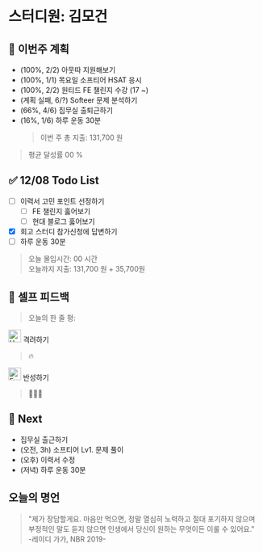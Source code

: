 # 스터디원: 김모건

## 🚀 이번주 계획

- (100%, 2/2) 아뭇따 지원해보기
- (100%, 1/1) 목요일 소프티어 HSAT 응시
- (100%, 2/2) 원티드 FE 챌린지 수강 (17 ~)
- (계획 실패, 6/?) Softeer 문제 분석하기
- (66%, 4/6) 집무실 출퇴근하기
- (16%, 1/6) 하루 운동 30분
  > 이번 주 총 지출: 131,700 원

> 평균 달성률 00 %

## ✅ 12/08 Todo List

- [ ] 이력서 고민 포인트 선정하기
  - [ ] FE 챌린지 훓어보기
  - [ ] 현대 블로그 훓어보기
- [x] 회고 스터디 참가신청에 답변하기
- [ ] 하루 운동 30분

> 오늘 몰입시간: 00 시간<br>
> 오늘까지 지출: 131,700 원 + 35,700원

## 🎉 셀프 피드백

> 오늘의 한 줄 평:

<img src="https://raw.githubusercontent.com/Tarikul-Islam-Anik/Animated-Fluent-Emojis/master/Emojis/Smilies/Hugging%20Face.png" alt="Hugging Face" width="25" height="25"> 격려하기</img>

> 🔥<br>

<img src="https://raw.githubusercontent.com/Tarikul-Islam-Anik/Animated-Fluent-Emojis/master/Emojis/Smilies/Face%20with%20Monocle.png" alt="Face with Monocle" width="25" height="25"> 반성하기</img>

> 🤣🥲😱

## 🌱 Next

- 집무실 출근하기
- (오전, 3h) 소프티어 Lv1. 문제 풀이
- (오후) 이력서 수정
- (저녁) 하루 운동 30분

## 오늘의 명언

> "제가 장담할게요. 마음만 먹으면, 정말 열심히 노력하고 절대 포기하지 않으며 부정적인 말도 듣지 않으면 인생에서 당신이 원하는 무엇이든 이룰 수 있어요." <br> -레이디 가가, NBR 2019-
